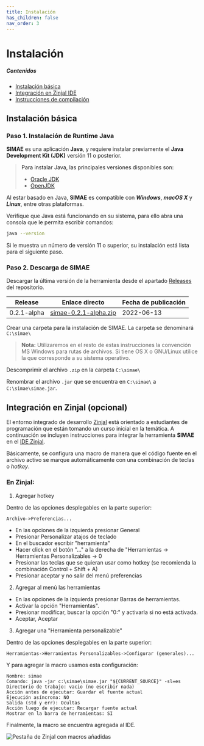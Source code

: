 ```yaml
---
title: Instalación
has_children: false
nav_order: 3
---
```

# Instalación

##### Contenidos
- [Instalación básica](#instalacion-basica)
- [Integración en ZinjaI IDE](#integracion-en-zinjaI)
- [Instrucciones de compilación](#instrucciones-de-compilacion)
 

## Instalación básica <a name ="instalacion-basica"/>

### Paso 1. Instalación de Runtime Java

**SIMAE** es una aplicación **Java**, y requiere instalar previamente el **Java Development Kit (JDK)** versión 11 o posterior.

> Para instalar Java, las principales versiones disponibles son:
> - [Oracle JDK](https://www.oracle.com/java/technologies/downloads/)
> - [OpenJDK](http://jdk.java.net/archive/)

Al estar basado en Java, **SIMAE** es compatible con **_Windows_**, **_macOS X_** y **_Linux_**, entre otras plataformas. 

Verifique que Java está funcionando en su sistema, para ello abra una consola que le permita escribir comandos:

```bash
java --version
```

Si le muestra un número de versión 11 o superior, su instalación está lista para el siguiente paso.

### Paso 2. Descarga de SIMAE

Descargar la última versión de la herramienta desde el apartado [Releases](https://github.com/tiflo-sf/simae/releases) del repositorio.

|Release|Enlace directo|Fecha de publicación|
|---|---|---|
|0.2.1\-alpha| [simae-0.2.1-alpha.zip](https://github.com/tiflo-sf/simae/releases/download/v0.2.1-alpha/simae-0.2.1-alpha.zip)| 2022\-06\-13|

Crear una carpeta para la instalación de SIMAE. La carpeta se denominará `C:\simae\` 

> **Nota:** Utilizaremos en el resto de estas instrucciones la convención MS Windows para rutas de archivos.  Si tiene OS X o GNU/Linux utilice la que corresponde a su sistema operativo.

Descomprimir el archivo `.zip` en la carpeta `C:\simae\`

Renombrar el archivo `.jar` que se encuentra en `C:\simae\` a `C:\simae\simae.jar`.


## Integración en ZinjaI (opcional) <a name="integracion-en-zinjaI"/>

El entorno integrado de desarrollo [ZinjaI](http://zinjai.sourceforge.net/) está orientado a estudiantes de programación que están tomando un curso inicial en la temática. A continuación se incluyen instrucciones para integrar la herramienta **SIMAE** en el [IDE ZinjaI](http://zinjai.sourceforge.net/).

Básicamente, se configura una macro de manera que el código fuente en el archivo activo se marque automáticamente con una combinación de teclas o _hotkey_.

### En ZinjaI:

1) Agregar hotkey

Dentro de las opciones desplegables en la parte superior:

```
Archivo->Preferencias...
```

* En las opciones de la izquierda presionar General
* Presionar Personalizar atajos de teclado
* En el buscador escribir "herramienta"
* Hacer click en el botón "..." a la derecha de "Herramientas -> Herramientas Personalizables -> 0
* Presionar las teclas que se quieran usar como hotkey (se recomienda la combinación Control + Shift + A)
* Presionar aceptar y no salir del menú preferencias

2) Agregar al menú las herramientas

* En las opciones de la izquierda presionar Barras de herramientas.
* Activar la opción "Herramientas".
* Presionar modificar, buscar la opción "0:" y activarla si no está activada.
* Aceptar, Aceptar

3) Agregar una "Herramienta personalizable"

Dentro de las opciones desplegables en la parte superior:

```
Herramientas->Herramientas Personalizables->Configurar (generales)...
```

Y para agregar la macro usamos esta configuración:

```
Nombre: simae
Comando: java -jar c:\simae\simae.jar "${CURRENT_SOURCE}" -sl=es
Directorio de trabajo: vacio (no escribir nada)
Acción antes de ejecutar: Guardar el fuente actual
Ejecución asíncrona: NO
Salida (std y err): Ocultas
Acción luego de ejecutar: Recargar fuente actual
Mostrar en la barra de herramientas: SI
````

Finalmente, la macro se encuentra agregada al IDE.

![Pestaña de ZinjaI con macros añadidas](https://user-images.githubusercontent.com/42981462/175972523-b1d526d3-3f07-47a2-89b4-4497816c8647.png)


